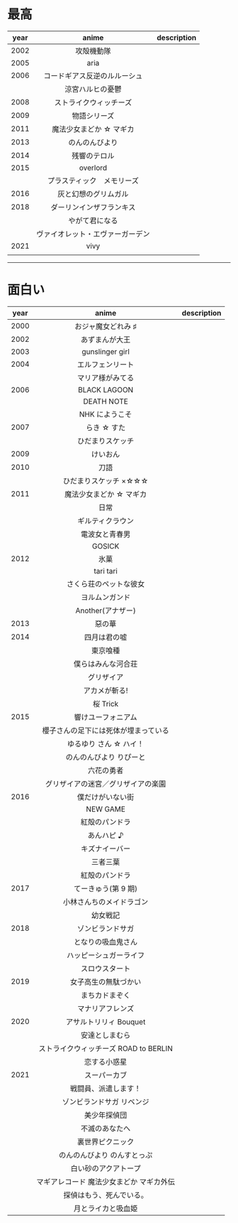 # 最高

| year |              anime               | description |
| :--: | :------------------------------: | :---------: |
| 2002 |             攻殻機動隊               |             |
| 2005 |               aria               |             |
| 2006 |   コードギアス反逆のルルーシュ   |             |
|      |         涼宮ハルヒの憂鬱         |             |
| 2008 |      ストライクウィッチーズ      |             |
| 2009 |           物語シリーズ           |             |
| 2011 |     魔法少女まどか ☆ マギカ      |             |
| 2013 |          のんのんびより          |             |
| 2014 |           残響のテロル           |             |
| 2015 |             overlord             |             |
|      |    プラスティック　メモリーズ    |             |
| 2016 |       灰と幻想のグリムガル       |             |
| 2018 |     ダーリンインザフランキス     |             |
|      |          やがて君になる          |             |
|      | ヴァイオレット・エヴァーガーデン |             |
| 2021 |               vivy               |             |
|      |                                  |             |

---

# 面白い

| year |                 anime                 | description |
| :--: | :-----------------------------------: | :---------: |
| 2000 |          おジャ魔女どれみ ♯           |             |
| 2002 |            あずまんが大王             |             |
| 2003 |            gunslinger girl            |             |
| 2004 |           エルフェンリート            |             |
|      |           マリア様がみてる            |             |
| 2006 |             BLACK LAGOON              |             |
|      |              DEATH NOTE               |             |
|      |            NHK にようこそ             |             |
| 2007 |              らき ☆ すた              |             |
|      |           ひだまりスケッチ            |             |
| 2009 |               けいおん                |             |
| 2010 |                 刀語                  |             |
|      |         ひだまりスケッチ ×☆☆☆         |             |
| 2011 |        魔法少女まどか ☆ マギカ        |             |
|      |                 日常                  |             |
|      |           ギルティクラウン            |             |
|      |            電波女と青春男             |             |
|      |                GOSICK                 |             |
| 2012 |                 氷菓                  |             |
|      |               tari tari               |             |
|      |        さくら荘のペットな彼女         |             |
|      |            ヨルムンガンド             |             |
|      |           Another(アナザー)           |             |
| 2013 |                惡の華                 |             |
| 2014 |             四月は君の嘘              |             |
|      |               東京喰種                |             |
|      |          僕らはみんな河合荘           |             |
|      |              グリザイア               |             |
|      |             アカメが斬る!             |             |
|      |               桜 Trick                |             |
| 2015 |          響けユーフォニアム           |             |
|      | 櫻子さんの足下には死体が埋まっている  |             |
|      |        ゆるゆり さん ☆ ハイ！         |             |
|      |        のんのんびより りぴーと        |             |
|      |              六花の勇者               |             |
|      |  グリザイアの迷宮／グリザイアの楽園   |             |
| 2016 |           僕だけがいない街            |             |
|      |               NEW GAME                |             |
|      |            紅殻のパンドラ             |             |
|      |              あんハピ ♪               |             |
|      |            キズナイーバー             |             |
|      |               三者三葉                |             |
|      |            紅殻のパンドラ             |             |
| 2017 |          てーきゅう(第 9 期)          |             |
|      |       小林さんちのメイドラゴン        |             |
|      |               幼女戦記                |             |
| 2018 |           ゾンビランドサガ            |             |
|      |          となりの吸血鬼さん           |             |
|      |        ハッピーシュガーライフ         |             |
|      |            スロウスタート             |             |
| 2019 |         女子高生の無駄づかい          |             |
|      |            まちカドまぞく             |             |
|      |           マナリアフレンズ            |             |
| 2020 |        アサルトリリィ Bouquet         |             |
|      |            安達としまむら             |             |
|      | ストライクウィッチーズ ROAD to BERLIN |             |
|      |             恋する小惑星              |             |
| 2021 |             スーパーカブ              |             |
|      |         戦闘員、派遣します！          |             |
|      |       ゾンビランドサガ リベンジ       |             |
|      |             美少年探偵団              |             |
|      |            不滅のあなたへ             |             |
|      |           裏世界ピクニック            |             |
|      |      のんのんびより のんすとっぷ      |             |
|      |      白い砂のアクアトープ      |             |
|      |      マギアレコード 魔法少女まどか マギカ外伝      |             |
|      |      探偵はもう、死んでいる。  |             |
|      |       月とライカと吸血姫　 |             |
